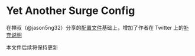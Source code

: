# Yet Another Surge Config

在禅叔（@jason5ng32）分享的[配置文件](https://gist.github.com/jason5ng32/648597df6ca7da5aeb41)基础上，增加了作者在 Twitter 上的[补充说明](https://twitter.com/Blankwonder/status/658661675826987008)

本文件后续将保持更新
